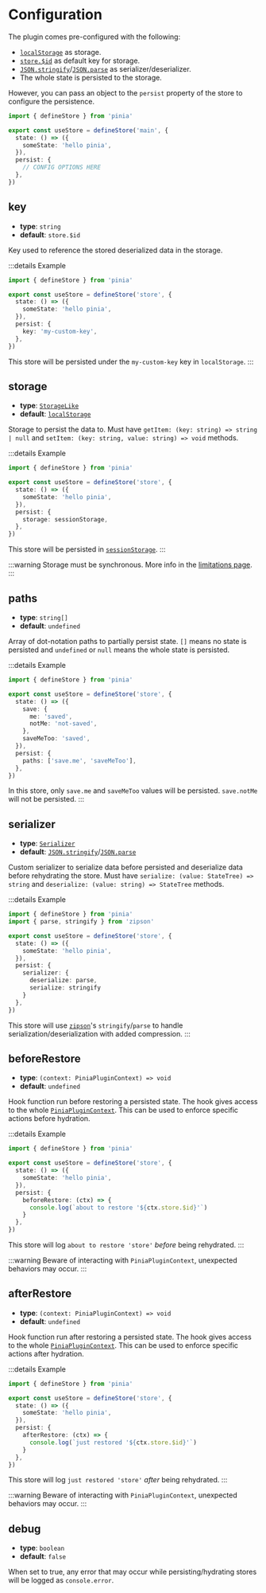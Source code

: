# Configuration

The plugin comes pre-configured with the following:

- [`localStorage`](https://developer.mozilla.org/en-US/docs/Web/API/Window/localStorage) as storage.
- [`store.$id`](https://pinia.vuejs.org/api/interfaces/pinia.StoreProperties.html) as default key for storage.
- [`JSON.stringify`](https://developer.mozilla.org/en-US/docs/Web/JavaScript/Reference/Global_Objects/JSON/stringify)/[`JSON.parse`](https://developer.mozilla.org/en-US/docs/Web/JavaScript/Reference/Global_Objects/JSON/parse) as serializer/deserializer.
- The whole state is persisted to the storage.

However, you can pass an object to the `persist` property of the store to configure the persistence.

```ts
import { defineStore } from 'pinia'

export const useStore = defineStore('main', {
  state: () => ({
    someState: 'hello pinia',
  }),
  persist: {
    // CONFIG OPTIONS HERE
  },
})
```

## key

- **type**: `string`
- **default**: `store.$id`

Key used to reference the stored deserialized data in the storage.

:::details Example
```ts
import { defineStore } from 'pinia'

export const useStore = defineStore('store', {
  state: () => ({
    someState: 'hello pinia',
  }),
  persist: {
    key: 'my-custom-key',
  },
})
```

This store will be persisted under the `my-custom-key` key in `localStorage`.
:::

## storage

- **type**: [`StorageLike`](https://github.com/prazdevs/pinia-plugin-persistedstate/blob/main/packages/plugin/src/types.ts#L3)
- **default**: [`localStorage`](https://developer.mozilla.org/en-US/docs/Web/API/Window/localStorage)

Storage to persist the data to. Must have `getItem: (key: string) => string | null` and `setItem: (key: string, value: string) => void` methods.

:::details Example
```ts
import { defineStore } from 'pinia'

export const useStore = defineStore('store', {
  state: () => ({
    someState: 'hello pinia',
  }),
  persist: {
    storage: sessionStorage,
  },
})
```

This store will be persisted in [`sessionStorage`](https://developer.mozilla.org/en-US/docs/Web/API/Window/sessionStorage).
:::

:::warning
Storage must be synchronous. More info in the [limitations page](/guide/limitations).
:::

## paths

- **type**: `string[]`
- **default**: `undefined`

Array of dot-notation paths to partially persist state. `[]` means no state is persisted and `undefined` or `null` means the whole state is persisted.

:::details Example
```ts
import { defineStore } from 'pinia'

export const useStore = defineStore('store', {
  state: () => ({
    save: {
      me: 'saved',
      notMe: 'not-saved',
    },
    saveMeToo: 'saved',
  }),
  persist: {
    paths: ['save.me', 'saveMeToo'],
  },
})
```

In this store, only `save.me` and `saveMeToo` values will be persisted. `save.notMe` will not be persisted.
:::

## serializer

- **type**: [`Serializer`](https://github.com/prazdevs/pinia-plugin-persistedstate/blob/main/packages/plugin/src/types.ts#L5)
- **default**: [`JSON.stringify`](https://developer.mozilla.org/en-US/docs/Web/JavaScript/Reference/Global_Objects/JSON/stringify)/[`JSON.parse`](https://developer.mozilla.org/en-US/docs/Web/JavaScript/Reference/Global_Objects/JSON/parse)

Custom serializer to serialize data before persisted and deserialize data before rehydrating the store. Must have `serialize: (value: StateTree) => string` and `deserialize: (value: string) => StateTree` methods.

:::details Example
```ts
import { defineStore } from 'pinia'
import { parse, stringify } from 'zipson'

export const useStore = defineStore('store', {
  state: () => ({
    someState: 'hello pinia',
  }),
  persist: {
    serializer: {
      deserialize: parse,
      serialize: stringify
    }
  },
})
```

This store will use [`zipson`](https://jgranstrom.github.io/zipson/)'s `stringify`/`parse` to handle serialization/deserialization with added compression.
:::

## beforeRestore

- **type**: `(context: PiniaPluginContext) => void`
- **default**: `undefined`

Hook function run before restoring a persisted state. The hook gives access to the whole [`PiniaPluginContext`](https://pinia.vuejs.org/api/interfaces/pinia.PiniaPluginContext.html). This can be used to enforce specific actions before hydration.

:::details Example
```ts
import { defineStore } from 'pinia'

export const useStore = defineStore('store', {
  state: () => ({
    someState: 'hello pinia',
  }),
  persist: {
    beforeRestore: (ctx) => {
      console.log(`about to restore '${ctx.store.$id}'`)
    }
  },
})
```

This store will log `about to restore 'store'` _before_ being rehydrated.
:::

:::warning
Beware of interacting with `PiniaPluginContext`, unexpected behaviors may occur.
:::

## afterRestore

- **type**: `(context: PiniaPluginContext) => void`
- **default**: `undefined`

Hook function run after restoring a persisted state. The hook gives access to the whole [`PiniaPluginContext`](https://pinia.vuejs.org/api/interfaces/pinia.PiniaPluginContext.html). This can be used to enforce specific actions after hydration.

:::details Example
```ts
import { defineStore } from 'pinia'

export const useStore = defineStore('store', {
  state: () => ({
    someState: 'hello pinia',
  }),
  persist: {
    afterRestore: (ctx) => {
      console.log(`just restored '${ctx.store.$id}'`)
    }
  },
})
```

This store will log `just restored 'store'` _after_ being rehydrated.
:::

:::warning
Beware of interacting with `PiniaPluginContext`, unexpected behaviors may occur.
:::

## debug

- **type**: `boolean`
- **default**: `false`

When set to true, any error that may occur while persisting/hydrating stores will be logged as `console.error`.
